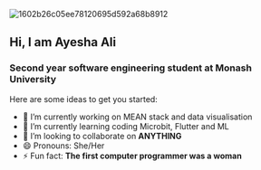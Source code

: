 
![1602b26c05ee78120695d592a68b8912](https://user-images.githubusercontent.com/56182013/92680967-a7c75780-f36f-11ea-96d4-a7de1cc38aea.gif)


## Hi, I am Ayesha Ali
### Second year software engineering student at Monash University
Here are some ideas to get you started:

- 🔭 I’m currently working on MEAN stack and data visualisation
- 🌱 I’m currently learning coding Microbit, Flutter and ML
- 👯 I’m looking to collaborate on **ANYTHING**
- 😄 Pronouns: She/Her
- ⚡ Fun fact: **The first computer programmer was a woman**

